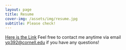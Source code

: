 ```yaml
---
layout: page
title: Resume
cover-img: /assets/img/resume.jpg
subtitle: Please check!
---
```

[Here is the Link](assets/img/Resume_YunChungPan.pdf)
Feel free to contact me anytime via email [yp392@cornell.edu](yp392@cornell.edu) if you have any questions!
